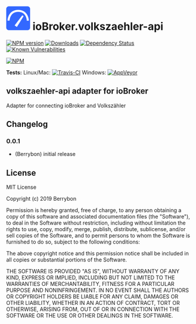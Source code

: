 <h1>
    <img src="admin/volkszaehler-api.png" width="64"/>
    ioBroker.volkszaehler-api
</h1>

[![NPM version](http://img.shields.io/npm/v/iobroker.volkszaehler-api.svg)](https://www.npmjs.com/package/iobroker.volkszaehler-api)
[![Downloads](https://img.shields.io/npm/dm/iobroker.volkszaehler-api.svg)](https://www.npmjs.com/package/iobroker.volkszaehler-api)
[![Dependency Status](https://img.shields.io/david/Berrybon/iobroker.volkszaehler-api.svg)](https://david-dm.org/Berrybon/iobroker.volkszaehler-api)
[![Known Vulnerabilities](https://snyk.io/test/github/Berrybon/ioBroker.volkszaehler-api/badge.svg)](https://snyk.io/test/github/Berrybon/ioBroker.volkszaehler-api)

[![NPM](https://nodei.co/npm/iobroker.volkszaehler-api.png?downloads=true)](https://nodei.co/npm/iobroker.volkszaehler-api/)

**Tests:** Linux/Mac: [![Travis-CI](http://img.shields.io/travis/Berrybon/ioBroker.volkszaehler-api/master.svg)](https://travis-ci.org/Berrybon/ioBroker.volkszaehler-api)
Windows: [![AppVeyor](https://ci.appveyor.com/api/projects/status/github/Berrybon/ioBroker.volkszaehler-api?branch=master&svg=true)](https://ci.appveyor.com/project/Berrybon/ioBroker-volkszaehler-api/)

## volkszaehler-api adapter for ioBroker

Adapter for connecting ioBroker and Volkszähler

## Changelog

### 0.0.1
* (Berrybon) initial release

## License
MIT License

Copyright (c) 2019 Berrybon

Permission is hereby granted, free of charge, to any person obtaining a copy
of this software and associated documentation files (the "Software"), to deal
in the Software without restriction, including without limitation the rights
to use, copy, modify, merge, publish, distribute, sublicense, and/or sell
copies of the Software, and to permit persons to whom the Software is
furnished to do so, subject to the following conditions:

The above copyright notice and this permission notice shall be included in all
copies or substantial portions of the Software.

THE SOFTWARE IS PROVIDED "AS IS", WITHOUT WARRANTY OF ANY KIND, EXPRESS OR
IMPLIED, INCLUDING BUT NOT LIMITED TO THE WARRANTIES OF MERCHANTABILITY,
FITNESS FOR A PARTICULAR PURPOSE AND NONINFRINGEMENT. IN NO EVENT SHALL THE
AUTHORS OR COPYRIGHT HOLDERS BE LIABLE FOR ANY CLAIM, DAMAGES OR OTHER
LIABILITY, WHETHER IN AN ACTION OF CONTRACT, TORT OR OTHERWISE, ARISING FROM,
OUT OF OR IN CONNECTION WITH THE SOFTWARE OR THE USE OR OTHER DEALINGS IN THE
SOFTWARE.